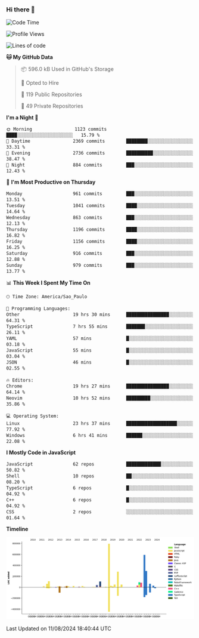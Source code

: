 ### Hi there 👋

<!--START_SECTION:waka-->
![Code Time](http://img.shields.io/badge/Code%20Time-6%2C268%20hrs%206%20mins-blue)

![Profile Views](http://img.shields.io/badge/Profile%20Views-3-blue)

![Lines of code](https://img.shields.io/badge/From%20Hello%20World%20I%27ve%20Written-2.9%20million%20lines%20of%20code-blue)

**🐱 My GitHub Data** 

> 📦 596.0 kB Used in GitHub's Storage 
 > 
> 💼 Opted to Hire
 > 
> 📜 119 Public Repositories 
 > 
> 🔑 49 Private Repositories 
 > 
**I'm a Night 🦉** 

```text
🌞 Morning                1123 commits        ████░░░░░░░░░░░░░░░░░░░░░   15.79 % 
🌆 Daytime                2369 commits        ████████░░░░░░░░░░░░░░░░░   33.31 % 
🌃 Evening                2736 commits        ██████████░░░░░░░░░░░░░░░   38.47 % 
🌙 Night                  884 commits         ███░░░░░░░░░░░░░░░░░░░░░░   12.43 % 
```
📅 **I'm Most Productive on Thursday** 

```text
Monday                   961 commits         ███░░░░░░░░░░░░░░░░░░░░░░   13.51 % 
Tuesday                  1041 commits        ████░░░░░░░░░░░░░░░░░░░░░   14.64 % 
Wednesday                863 commits         ███░░░░░░░░░░░░░░░░░░░░░░   12.13 % 
Thursday                 1196 commits        ████░░░░░░░░░░░░░░░░░░░░░   16.82 % 
Friday                   1156 commits        ████░░░░░░░░░░░░░░░░░░░░░   16.25 % 
Saturday                 916 commits         ███░░░░░░░░░░░░░░░░░░░░░░   12.88 % 
Sunday                   979 commits         ███░░░░░░░░░░░░░░░░░░░░░░   13.77 % 
```


📊 **This Week I Spent My Time On** 

```text
🕑︎ Time Zone: America/Sao_Paulo

💬 Programming Languages: 
Other                    19 hrs 30 mins      ████████████████░░░░░░░░░   64.31 % 
TypeScript               7 hrs 55 mins       ███████░░░░░░░░░░░░░░░░░░   26.11 % 
YAML                     57 mins             █░░░░░░░░░░░░░░░░░░░░░░░░   03.18 % 
JavaScript               55 mins             █░░░░░░░░░░░░░░░░░░░░░░░░   03.04 % 
JSON                     46 mins             █░░░░░░░░░░░░░░░░░░░░░░░░   02.55 % 

🔥 Editors: 
Chrome                   19 hrs 27 mins      ████████████████░░░░░░░░░   64.14 % 
Neovim                   10 hrs 52 mins      █████████░░░░░░░░░░░░░░░░   35.86 % 

💻 Operating System: 
Linux                    23 hrs 37 mins      ███████████████████░░░░░░   77.92 % 
Windows                  6 hrs 41 mins       ██████░░░░░░░░░░░░░░░░░░░   22.08 % 
```

**I Mostly Code in JavaScript** 

```text
JavaScript               62 repos            █████████████░░░░░░░░░░░░   50.82 % 
Shell                    10 repos            ██░░░░░░░░░░░░░░░░░░░░░░░   08.20 % 
TypeScript               6 repos             █░░░░░░░░░░░░░░░░░░░░░░░░   04.92 % 
C++                      6 repos             █░░░░░░░░░░░░░░░░░░░░░░░░   04.92 % 
CSS                      2 repos             ░░░░░░░░░░░░░░░░░░░░░░░░░   01.64 % 
```



**Timeline**

![Lines of Code chart](https://raw.githubusercontent.com/jampow/jampow/master/assets/bar_graph.png)


 Last Updated on 11/08/2024 18:40:44 UTC
<!--END_SECTION:waka-->
